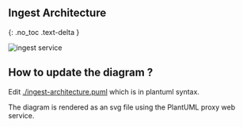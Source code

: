 ## Ingest Architecture

{: .no_toc .text-delta }

![ingest service](http://www.plantuml.com/plantuml/proxy?fmt=svg&cache=no&src=https://raw.githubusercontent.com/ebi-ait/hca-ebi-dev-team/doc/ingest-architecture-diagram-in-plantuml/docs/_includes/ingest-architecture.puml)


## How to update the diagram ?

Edit [./ingest-architecture.puml](./ingest-architecture.puml) which is in plantuml syntax.

The diagram is rendered as an svg file using the PlantUML proxy web service.
